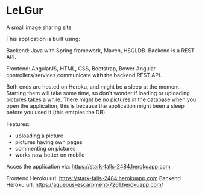 # LeLGur
A small image sharing site

This application is built using:

Backend: Java with Spring framework, Maven, HSQLDB.
         Backend is a REST API.

Frontend: AngularJS, HTML, CSS, Bootstrap, Bower
          Angular controllers/services communicate with the backend REST API.
          
Both ends are hosted on Heroku, and might be a sleep at the moment. Starting them will take some time,
so don't wonder if loading or uploading pictures takes a while.
There might be no pictures in the database when you open the application, this is because the application
might been a sleep before you used it (this emtpies the DB).

Features:
 - uploading a picture
 - pictures having own pages
 - commenting on pictures
 - works now better on mobile

Acces the application via: https://stark-falls-2484.herokuapp.com

Frontend Heroku url: https://stark-falls-2484.herokuapp.com
Backend Heroku url: https://aqueous-escarpment-7261.herokuapp.com/
